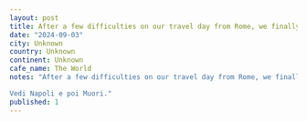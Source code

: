 ```yaml
---
layout: post
title: After a few difficulties on our travel day from Rome, we finally made it to Naples and it did not disappoint, the city has so much character and beauty-every alley we walked down was a picture frame.
date: "2024-09-03"
city: Unknown
country: Unknown
continent: Unknown
cafe_name: The World
notes: "After a few difficulties on our travel day from Rome, we finally made it to Naples and it did not disappoint, the city has so much character and beauty-every alley we walked down was a picture frame. One of the oldest inhabited regions in the world, it has all of the bedlam of an East Asian cyberpunk city, but with Roman features and Mt. Vesuvius in the distanceâ¦ also can confirm the pizza was dope.

Vedi Napoli e poi Muori."
published: 1
---
```


